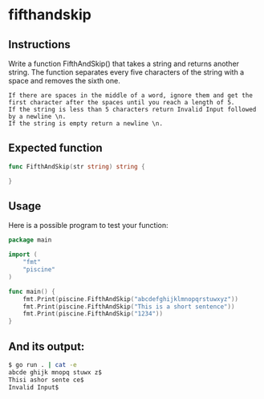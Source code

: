 # fifthandskip
## Instructions

Write a function FifthAndSkip() that takes a string and returns another string. The function separates every five characters of the string with a space and removes the sixth one.

    If there are spaces in the middle of a word, ignore them and get the first character after the spaces until you reach a length of 5.
    If the string is less than 5 characters return Invalid Input followed by a newline \n.
    If the string is empty return a newline \n.

## Expected function
```go
func FifthAndSkip(str string) string {

}
```
## Usage

Here is a possible program to test your function:
```go
package main

import (
	"fmt"
	"piscine"
)

func main() {
	fmt.Print(piscine.FifthAndSkip("abcdefghijklmnopqrstuwxyz"))
	fmt.Print(piscine.FifthAndSkip("This is a short sentence"))
	fmt.Print(piscine.FifthAndSkip("1234"))
}
```
## And its output:
```bash
$ go run . | cat -e
abcde ghijk mnopq stuwx z$
Thisi ashor sente ce$
Invalid Input$
```